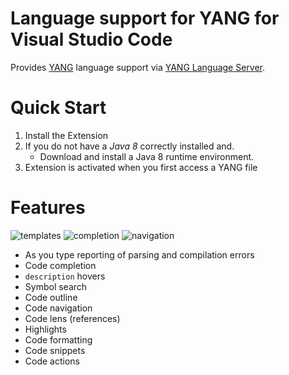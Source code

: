 Language support for YANG for Visual Studio Code
=====================

Provides [YANG](https://tools.ietf.org/html/rfc7950) language support via
[YANG Language Server](https://github.com/yang-tools/yang-lsp).

Quick Start
============
1. Install the Extension
2. If you do not have a _Java 8_ correctly installed and.
    * Download and install a Java 8 runtime environment.
3. Extension is activated when you first access a YANG file

Features
=========
![ templates ](https://raw.githubusercontent.com/yang-tools/yang-vscode/master/images/yang-templates.gif)
![ completion ](https://raw.githubusercontent.com/yang-tools/yang-vscode/master/images/yang-completion.gif)
![ navigation ](https://raw.githubusercontent.com/yang-tools/yang-vscode/master/images/yang-navigation.gif)

* As you type reporting of parsing and compilation errors
* Code completion
* `description` hovers
* Symbol search
* Code outline
* Code navigation
* Code lens (references)
* Highlights
* Code formatting
* Code snippets
* Code actions
